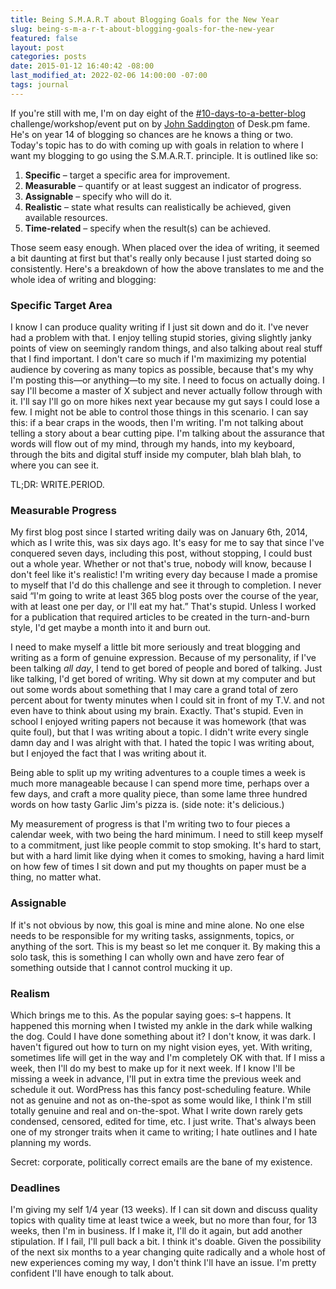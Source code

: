 ```yaml
---
title: Being S.M.A.R.T about Blogging Goals for the New Year
slug: being-s-m-a-r-t-about-blogging-goals-for-the-new-year
featured: false
layout: post
categories: posts
date: 2015-01-12 16:40:42 -08:00
last_modified_at: 2022-02-06 14:00:00 -07:00
tags: journal
---
```


If you're still with me, I'm on day eight of the [#10-days-to-a-better-blog](/tag/10-days-to-a-better-blog.html) challenge/workshop/event put on by [John Saddington](http://john.do) of Desk.pm fame. He's on year 14 of blogging so chances are he knows a thing or two. Today's topic has to do with coming up with goals in relation to where I want my blogging to go using the S.M.A.R.T. principle. It is outlined like so:

1. **Specific** – target a specific area for improvement.
2. **Measurable** – quantify or at least suggest an indicator of progress.
3. **Assignable** – specify who will do it.
4. **Realistic** – state what results can realistically be achieved, given available resources.
5. **Time-related** – specify when the result(s) can be achieved.

Those seem easy enough. When placed over the idea of writing, it seemed a bit daunting at first but that's really only because I just started doing so consistently. Here's a breakdown of how the above translates to me and the whole idea of writing and blogging:

### Specific Target Area

I know I can produce quality writing if I just sit down and do it. I've never had a problem with that. I enjoy telling stupid stories, giving slightly janky points of view on seemingly random things, and also talking about real stuff that I find important. I don't care so much if I'm maximizing my potential audience by covering as many topics as possible, because that's my why I'm posting this—or anything—to my site. I need to focus on actually doing. I say I'll become a master of X subject and never actually follow through with it. I'll say I'll go on more hikes next year because my gut says I could lose a few. I might not be able to control those things in this scenario. I can say this: if a bear craps in the woods, then I'm writing. I'm not talking about telling a story about a bear cutting pipe. I'm talking about the assurance that words will flow out of my mind, through my hands, into my keyboard, through the bits and digital stuff inside my computer, blah blah blah, to where you can see it.

TL;DR: WRITE.PERIOD.

### Measurable Progress

My first blog post since I started writing daily was on January 6th, 2014, which as I write this, was six days ago. It's easy for me to say that since I've conquered seven days, including this post, without stopping, I could bust out a whole year. Whether or not that's true, nobody will know, because I don't feel like it's realistic! I'm writing every day because I made a promise to myself that I'd do this challenge and see it through to completion. I never said “I'm going to write at least 365 blog posts over the course of the year, with at least one per day, or I'll eat my hat.” That's stupid. Unless I worked for a publication that required articles to be created in the turn-and-burn style, I'd get maybe a month into it and burn out.

I need to make myself a little bit more seriously and treat blogging and writing as a form of genuine expression. Because of my personality, if I've been talking _all day_, I tend to get bored of people and bored of talking. Just like talking, I'd get bored of writing. Why sit down at my computer and but out some words about something that I may care a grand total of zero percent about for twenty minutes when I could sit in front of my T.V. and not even have to think about using my brain. Exactly. That's stupid. Even in school I enjoyed writing papers not because it was homework (that was quite foul), but that I was writing about a topic. I didn't write every single damn day and I was alright with that. I hated the topic I was writing about, but I enjoyed the fact that I was writing about it.

Being able to split up my writing adventures to a couple times a week is much more manageable because I can spend more time, perhaps over a few days, and craft a more quality piece, than some lame three hundred words on how tasty Garlic Jim's pizza is. (side note: it's delicious.)

My measurement of progress is that I'm writing two to four pieces a calendar week, with two being the hard minimum. I need to still keep myself to a commitment, just like people commit to stop smoking. It's hard to start, but with a hard limit like dying when it comes to smoking, having a hard limit on how few of times I sit down and put my thoughts on paper must be a thing, no matter what.

### Assignable

If it's not obvious by now, this goal is mine and mine alone. No one else needs to be responsible for my writing tasks, assignments, topics, or anything of the sort. This is my beast so let me conquer it. By making this a solo task, this is something I can wholly own and have zero fear of something outside that I cannot control mucking it up.

### Realism

Which brings me to this. As the popular saying goes: s–t happens. It happened this morning when I twisted my ankle in the dark while walking the dog. Could I have done something about it? I don't know, it was dark. I haven't figured out how to turn on my night vision eyes, yet. With writing, sometimes life will get in the way and I'm completely OK with that. If I miss a week, then I'll do my best to make up for it next week. If I know I'll be missing a week in advance, I'll put in extra time the previous week and schedule it out. WordPress has this fancy post-scheduling feature. While not as genuine and not as on-the-spot as some would like, I think I'm still totally genuine and real and on-the-spot. What I write down rarely gets condensed, censored, edited for time, etc. I just write. That's always been one of my stronger traits when it came to writing; I hate outlines and I hate planning my words.

Secret: corporate, politically correct emails are the bane of my existence.

### Deadlines

I'm giving my self 1/4 year (13 weeks). If I can sit down and discuss quality topics with quality time at least twice a week, but no more than four, for 13 weeks, then I'm in business. If I make it, I'll do it again, but add another stipulation. If I fail, I'll pull back a bit. I think it's doable. Given the possibility of the next six months to a year changing quite radically and a whole host of new experiences coming my way, I don't think I'll have an issue. I'm pretty confident I'll have enough to talk about.

